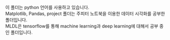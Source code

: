 이 폴더는 python 언어를 사용하고 있습니다.\
Matplotlib, Pandas, project 폴더는 주피터 노트북을 이용한 데이터 시각화를 공부한 폴더입니다.\
MLDL은 tensorflow를 통해 machine learning과 deep learning에 대해서 공부 중인 폴더입니다.
